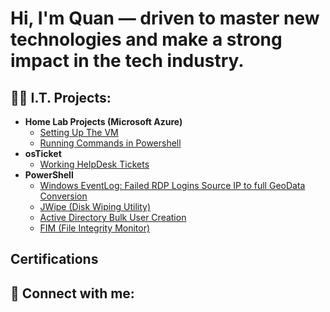 <h1>Hi, I'm Quan — driven to master new technologies and make a strong impact in the tech industry. <br/></h1>

<h2>👨‍💻 I.T. Projects:</h2>

- <b>Home Lab Projects (Microsoft Azure)</b>
  - [Setting Up The VM]()
  - [Running Commands in Powershell]()
- <b>osTicket</b>
  - [Working HelpDesk Tickets](https://github.com/QuanM11/osTicket/blob/main/README.md)
- <b>PowerShell</b>
  - [Windows EventLog: Failed RDP Logins Source IP to full GeoData Conversion]()
  - [JWipe (Disk Wiping Utility)]()
  - [Active Directory Bulk User Creation]()
  - [FIM (File Integrity Monitor)]()


<h2>Certifications</h2>


<h2> 🤳 Connect with me:</h2>




